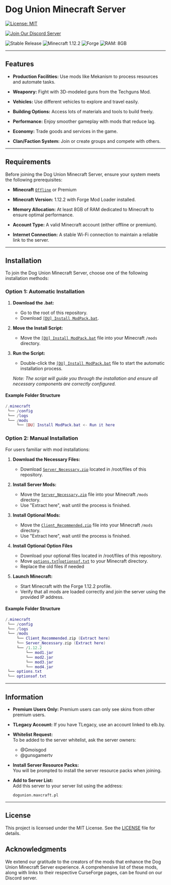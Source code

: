# Dog Union Minecraft Server
[![License: MIT](https://img.shields.io/badge/License-MIT-yellow.svg)](https://opensource.org/licenses/MIT)

[![Join Our Discord Server](https://img.shields.io/badge/Discord-Join%20Us-7289DA?style=flat&logo=discord&logoColor=white)](https://discord.gg/fREmRmEUTv)

![Stable Release](https://img.shields.io/badge/Release-Stable-success)
![Minecraft 1.12.2](https://img.shields.io/badge/Minecraft-1.12.2-brightgreen)
![Forge](https://img.shields.io/badge/Mod%20Loader-Forge-FF6C37)
![RAM: 8GB](https://img.shields.io/badge/RAM-8GB-blue)

---
## Features
- **Production Facilities:** Use mods like Mekanism to process resources and automate tasks.

- **Weaponry:** Fight with 3D-modeled guns from the Techguns Mod.

- **Vehicles:** Use different vehicles to explore and travel easily.

- **Building Options:** Access lots of materials and tools to build freely.

- **Performance:** Enjoy smoother gameplay with mods that reduce lag.

- **Economy:** Trade goods and services in the game.

- **Clan/Faction System:** Join or create groups and compete with others.
---
## Requirements
Before joining the Dog Union Minecraft Server, ensure your system meets the following prerequisites:

- **Minecraft** [`Offline`](https://www.dropbox.com/scl/fi/t8fa87p6ydaavq8smnvk8/TLegacy_Portable.zip?rlkey=xwiv33t6qhovqf5uem8zvg1my&st=n7z85bt4&dl=1) or Premium

- **Minecraft Version:** 1.12.2 with Forge Mod Loader installed.

- **Memory Allocation:** At least 8GB of RAM dedicated to Minecraft to ensure optimal performance.

- **Account Type:** A valid Minecraft account (either offline or premium).

- **Internet Connection:** A stable Wi-Fi connection to maintain a reliable link to the server.
---
## Installation
To join the Dog Union Minecraft Server, choose one of the following installation methods:

### Option 1: Automatic Installation

1. **Download the .bat:**
   - Go to the root of this repository.
   - Download [`[DU] Install ModPack.bat`](https://github.com/AlchemistChief/MC_DogUnion_ModPack/blob/main/%5BDU%5D%20Install%20ModPack.bat).

2. **Move the Install Script:**
   - Move the [`[DU] Install ModPack.bat`](https://github.com/AlchemistChief/MC_DogUnion_ModPack/blob/main/%5BDU%5D%20Install%20ModPack.bat) file into your Minecraft `/mods` directory.

3. **Run the Script:**
   - Double-click the [`[DU] Install ModPack.bat`](https://github.com/AlchemistChief/MC_DogUnion_ModPack/blob/main/%5BDU%5D%20Install%20ModPack.bat) file to start the automatic installation process.
   
   _Note: The script will guide you through the installation and ensure all necessary components are correctly configured._
#### Example Folder Structure
```lua
/.minecraft
 └── /config
 └── /logs
 └── /mods
     └── [DU] Install ModPack.bat <- Run it here
```
### Option 2: Manual Installation
For users familiar with mod installations:

1. **Download the Necessary Files:**
   - Download [`Server_Necessary.zip`](https://www.dropbox.com/scl/fi/uv40o6xnr1rrp7hbzjbzm/Server_Necessary.zip?rlkey=0brngq151buti04yoe8tg4m9z&st=q2eyzn1c&dl=1) located in /root/files of this repository.

2. **Install Server Mods:**
   - Move the [`Server_Necessary.zip`](https://www.dropbox.com/scl/fi/uv40o6xnr1rrp7hbzjbzm/Server_Necessary.zip?rlkey=0brngq151buti04yoe8tg4m9z&st=q2eyzn1c&dl=1) file into your Minecraft `/mods` directory.
   - Use "Extract here", wait until the process is finished.

3. **Install Optional Mods:**
   - Move the [`Client_Recommended.zip`](https://github.com/AlchemistChief/MC_DogUnion_ModPack/raw/refs/heads/main/files/Client_Recommended.zip) file into your Minecraft `/mods` directory.
   - Use "Extract here", wait until the process is finished.
4. **Install Optional Option Files**
   - Download your optional files located in /root/files of this repository.
   - Move [`options.txt`](https://github.com/AlchemistChief/MC_DogUnion_ModPack/raw/refs/heads/main/files/options.txt)|[`optionsof.txt`](https://github.com/AlchemistChief/MC_DogUnion_ModPack/raw/refs/heads/main/files/optionsof.txt) to your Minecraft directory.
   - Replace the old files if needed

5. **Launch Minecraft:**
   - Start Minecraft with the Forge 1.12.2 profile.
   - Verify that all mods are loaded correctly and join the server using the provided IP address.
#### Example Folder Structure
```lua
/.minecraft
 └── /config
 └── /logs
 └── /mods
     └── Client_Recommended.zip (Extract here)
     └── Server_Necessary.zip (Extract here)
     └── /1.12.2
         └── mod1.jar
         └── mod2.jar
         └── mod3.jar
         └── mod4.jar
 └── options.txt
 └── optionsof.txt
```
---
## Information
- **Premium Users Only:** Premium users can only see skins from other premium users.
- **TLegacy Account:** If you have TLegacy, use an account linked to elb.by.
- **Whitelist Request:**  
  To be added to the server whitelist, ask the server owners:  
  - @Gmoisgod  
  - @gunsgamertv

- **Install Server Resource Packs:**  
  You will be prompted to install the server resource packs when joining.

- **Add to Server List:**  
  Add this server to your server list using the address:  
  ```
  dogunion.maxcraft.pl
  ```
---
## License
This project is licensed under the MIT License. See the [LICENSE](LICENSE) file for details.
## Acknowledgments
We extend our gratitude to the creators of the mods that enhance the Dog Union Minecraft Server experience. A comprehensive list of these mods, along with links to their respective CurseForge pages, can be found on our Discord server. 
